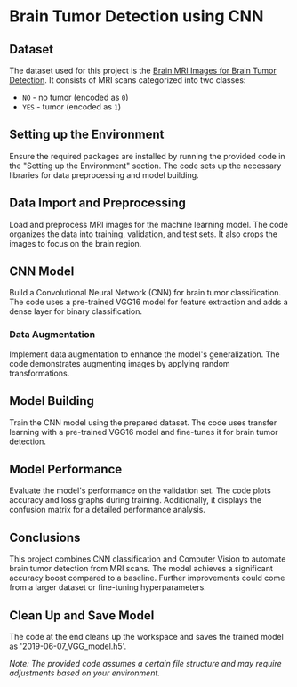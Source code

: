 # Brain Tumor Detection using CNN 

## Dataset
The dataset used for this project is the [Brain MRI Images for Brain Tumor Detection](https://www.kaggle.com/navoneel/brain-mri-images-for-brain-tumor-detection). It consists of MRI scans categorized into two classes:
* `NO` - no tumor (encoded as `0`)
* `YES` - tumor (encoded as `1`)

## Setting up the Environment
Ensure the required packages are installed by running the provided code in the "Setting up the Environment" section. The code sets up the necessary libraries for data preprocessing and model building.

## Data Import and Preprocessing
Load and preprocess MRI images for the machine learning model. The code organizes the data into training, validation, and test sets. It also crops the images to focus on the brain region.

## CNN Model
Build a Convolutional Neural Network (CNN) for brain tumor classification. The code uses a pre-trained VGG16 model for feature extraction and adds a dense layer for binary classification.

### Data Augmentation
Implement data augmentation to enhance the model's generalization. The code demonstrates augmenting images by applying random transformations.

## Model Building
Train the CNN model using the prepared dataset. The code uses transfer learning with a pre-trained VGG16 model and fine-tunes it for brain tumor detection.

## Model Performance
Evaluate the model's performance on the validation set. The code plots accuracy and loss graphs during training. Additionally, it displays the confusion matrix for a detailed performance analysis.

## Conclusions
This project combines CNN classification and Computer Vision to automate brain tumor detection from MRI scans. The model achieves a significant accuracy boost compared to a baseline. Further improvements could come from a larger dataset or fine-tuning hyperparameters.

## Clean Up and Save Model
The code at the end cleans up the workspace and saves the trained model as '2019-06-07_VGG_model.h5'.

*Note: The provided code assumes a certain file structure and may require adjustments based on your environment.*
